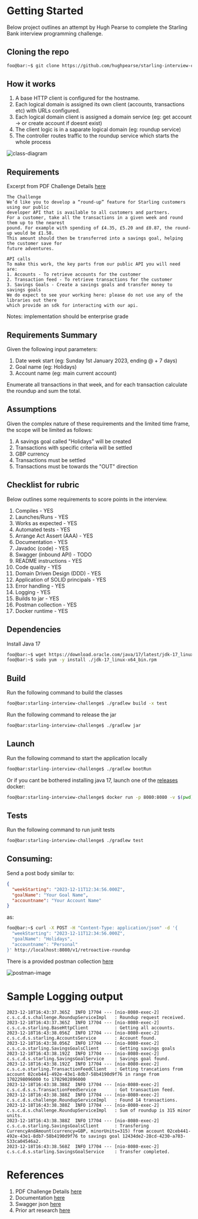 # Getting Started

Below project outlines an attempt by Hugh Pearse to complete the Starling Bank interview programming challenge.

## Cloning the repo

```bash
foo@bar:~$ git clone https://github.com/hughpearse/starling-interview-challenge.git
```

## How it works

1. A base HTTP client is configured for the hostname.
2. Each logical domain is assigned its own client (accounts, transactions etc) with URLs configured.
3. Each logical domain client is assigned a domain service (eg: get account -> or create account if doesnt exist)
4. The client logic is in a saparate logical domain (eg: roundup service)
5. The controller routes traffic to the roundup service which starts the whole process

![class-diagram](./docs/classdiagram.png)

## Requirements

Excerpt from PDF Challenge Details [here](./docs/Starling_Bank_Engineering__Technical_Challenge.pdf)

```text
The Challenge
We’d like you to develop a “round-up” feature for Starling customers using our public
developer API that is available to all customers and partners.
For a customer, take all the transactions in a given week and round them up to the nearest
pound. For example with spending of £4.35, £5.20 and £0.87, the round-up would be £1.58.
This amount should then be transferred into a savings goal, helping the customer save for
future adventures.

API calls
To make this work, the key parts from our public API you will need are:
1. Accounts - To retrieve accounts for the customer
2. Transaction feed - To retrieve transactions for the customer
3. Savings Goals - Create a savings goals and transfer money to savings goals
We do expect to see your working here: please do not use any of the libraries out there
which provide an sdk for interacting with our api.
```

Notes: implementation should be enterprise grade

## Requirements Summary

Given the following input parameters:
1. Date week start (eg: Sunday 1st January 2023, ending @ + 7 days)
2. Goal name (eg: Holidays)
3. Account name (eg: main current account)

Enumerate all transactions in that week, and for each transaction calculate the roundup and sum the total.

## Assumptions

Given the complex nature of these requirements and the limited time frame, the scope will be limited as follows:
1. A savings goal called "Holidays" will be created
2. Transactions with specific criteria will be settled
3. GBP currency
4. Transactions must be settled
5. Transactions must be towards the "OUT" direction

## Checklist for rubric

Below outlines some requirements to score points in the interview.

1. Compiles - YES
2. Launches/Runs - YES
3. Works as expected - YES
4. Automated tests - YES
5. Arrange Act Assert (AAA) - YES
6. Documentation - YES
7. Javadoc (code) - YES
8. Swagger (inbound API) - TODO
9. README instructions - YES
10. Code quality - YES
11. Domain Driven Design (DDD) - YES
12. Application of SOLID principals - YES
13. Error handling - YES
14. Logging - YES
15. Builds to jar - YES
16. Postman collection - YES
17. Docker runtime - YES

## Dependencies

Install Java 17

```bash
foo@bar:~$ wget https://download.oracle.com/java/17/latest/jdk-17_linux-x64_bin.rpm
foo@bar:~$ sudo yum -y install ./jdk-17_linux-x64_bin.rpm
```

## Build

Run the following command to build the classes

```bash
foo@bar:starling-interview-challenge$ ./gradlew build -x test
```

Run the following command to release the jar

```bash
foo@bar:starling-interview-challenge$ ./gradlew jar
```

## Launch

Run the following command to start the application locally 

```bash
foo@bar:starling-interview-challenge$ ./gradlew bootRun
```

Or if you cant be bothered installing java 17, launch one of the [releases](https://github.com/hughpearse/starling-interview-challenge/releases/) docker:

```bash
foo@bar:starling-interview-challenge$ docker run -p 8080:8080 -v $(pwd)/build/libs/challenge-0.0.1-SNAPSHOT.jar:/app.jar eclipse-temurin:17.0.9_9-jre-jammy java -jar /app.jar  --outboundclients.starling.core.accesstoken=eyJhbGciOiJQUzI1NiIsInppcCI6IkdaSVAifQ.H4sIAAAAAAAA_21TQZKjMAz8yhbn0ZQxJBBue9sP7AOEJSeuAZuyTWantvbva2ISQmpudLfUkizxtzAhFF2BkwHi0b2HiH4w9tyj_XhXbizeijD3KUJIxVwrBbXSDdRYnqBtyhZqWcpestBayxTMf6aiKxshTydxOIi3wmBcCVGXC4FKudnGX24g9r8Nrd5NhRJahZQKtCX0RC0QUtuwJqaTSN7RfbDNGaWUjcajgIqOFdSHIwJWQoAm3TeCKplqp4w01k-lOIStjq5Fcm-rPtUhAb2UB9DNoT2UjZRlWy4DKzfx8ii5U7jcWgWLI3eekX68CPFrehEMsY1GG_Z7fjAh7pgVEPnUZMdk4gNkJUZUl5EfkXO8OG9C2hAYS-ZqaMYhaz0OaNXaiUJPoJyN3g3Zd2FWzVlt_IjROAtOg54trfXUHKIb723ziGbNHtESRu6IB478gLewkSMmhJ1KcBHv-JY54RfzXcpgNclgCwIz4nn1zNr2CdGjDaiWnh80DE6l6TfvTIBbnuGVXbO802a4l8q1d9QtyrNiM8UdCHvp05vkHvCaVhHg7LY-dtw66o67-TwzeTidnv0bi038xmsTs6m6MM0DE6Sxt6sJHGMacJ5WOOH9TNLvnq4oHZPz9FR-z97r7tlv8sF92gcfeWkAVLi-UhPpTD3v9LaK1yUX__4DW1Ag7qEEAAA.uqs8ZsmyruW15xCbKs4k7AnY59Qutawg9lOVme04lsHN_uFCRWQjrWwK7jqblAF4k7keVVJkJXWBSPCo4U-44er-tmqFeYMcoICT5S7MLHtGtTk6A3yDHqNi8x7zGn1sS7nfD2Dy5znjl8VBzKq9xTW1yr_-Tbl7OtxMpPjt_Aok7XrMY-wYyJAtvLRYOHo372VZmF4lz4vIs-AP3H-Pc9frT6Hn8xhLPrZGeKCWOF-y22QutkgjOmw7dvJIx2xetKHEmPFZG6NJtsa99gaO_RjF3RLDcoX-iZm_Z5t5QF_U3EiJeaKK0UUhjt_qKhv8UtwYH35Bj1Q1mNohxTKWHzXwbCxsClQFYHW5D7hfd5YgiV7XFWZupb2O0ypp2kJTIrQdGGVFyb8_D9rr1o2TA4B-yMYOw_FAg1vx1U0WFn7ckbnPP6vm3-cso3AuKKwJBixtyJQmj-hx84fBqbdD7vBWd09-WLFPnhPQabrbcTwhHhNP_AxZy_us2NcvdUphb6DzipNEyxUMPfD7ohhkdwnpDxjObdSeWYan3PZU8ew3jwdI6kLMESkX6Z_SsqvAL3X8OqDMJczUQBw3dqj7mANa5ZKI5p7gr3fnprpN8-uREHyh4l9Czwe-BO8pxUypPZshqgUGGIj53PITun4LjcScI2NWx1EX0stFXNmGJ8M
```

## Tests

Run the following command to run junit tests

```bash
foo@bar:starling-interview-challenge$ ./gradlew test
```

## Consuming:

Send a post body similar to:
```json
{
  "weekStarting": "2023-12-11T12:34:56.000Z",
  "goalName": "Your Goal Name",
  "accountname": "Your Account Name"
}
```
as:

```bash
foo@bar:~$ curl -X POST -H "Content-Type: application/json" -d '{
  "weekStarting": "2023-12-11T12:34:56.000Z",
  "goalName": "Holidays",
  "accountname": "Personal"
}' http://localhost:8080/v1/retroactive-roundup
```

There is a provided postman collection [here](./docs/Starling-interview-challenge.postman_collection.json)

![postman-image](./docs/testing.png)

# Sample Logging output

```text
2023-12-18T16:43:37.365Z  INFO 17704 --- [nio-8080-exec-2] c.s.c.d.s.challenge.RoundupServiceImpl   : Roundup request received.
2023-12-18T16:43:37.365Z  INFO 17704 --- [nio-8080-exec-2] c.s.c.o.starling.BaseHttpClient          : Getting all accounts.
2023-12-18T16:43:38.056Z  INFO 17704 --- [nio-8080-exec-2] c.s.c.d.s.starling.AccountsService       : Account found.
2023-12-18T16:43:38.056Z  INFO 17704 --- [nio-8080-exec-2] c.s.c.o.starling.SavingsGoalsClient      : Getting savings goals
2023-12-18T16:43:38.192Z  INFO 17704 --- [nio-8080-exec-2] c.s.c.d.s.starling.SavingsGoalService    : Savings goal found.
2023-12-18T16:43:38.192Z  INFO 17704 --- [nio-8080-exec-2] c.s.c.o.starling.TransactionFeedClient   : Getting trancations from account 02ceb441-492e-43e1-8db7-58b4190d9f76 in range from 1702298096000 to 1702902896000
2023-12-18T16:43:38.388Z  INFO 17704 --- [nio-8080-exec-2] c.s.c.d.s.s.TransactionFeedService       : Got transaction feed.
2023-12-18T16:43:38.388Z  INFO 17704 --- [nio-8080-exec-2] c.s.c.d.s.challenge.RoundupServiceImpl   : Found 14 transactions.
2023-12-18T16:43:38.388Z  INFO 17704 --- [nio-8080-exec-2] c.s.c.d.s.challenge.RoundupServiceImpl   : Sum of roundup is 315 minor units.
2023-12-18T16:43:38.388Z  INFO 17704 --- [nio-8080-exec-2] c.s.c.o.starling.SavingsGoalsClient      : Transfering CurrencyAndAmount(currency=GBP, minorUnits=315) from account 02ceb441-492e-43e1-8db7-58b4190d9f76 to savings goal 12434de2-28cd-4230-a703-533ca04546a2.
2023-12-18T16:43:38.568Z  INFO 17704 --- [nio-8080-exec-2] c.s.c.d.s.starling.SavingsGoalService    : Transfer completed.
```

# References

1. PDF Challenge Details [here](./docs/Starling_Bank_Engineering__Technical_Challenge.pdf)
2. Documentation [here](https://developer.starlingbank.com/docs)
3. Swagger json [here](./docs/starling-swagger.json)
4. Prior art research [here](https://github.com/Noah-Vincenz/starling-api-round-up/tree/main)
